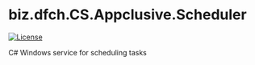 # biz.dfch.CS.Appclusive.Scheduler
[![License](https://img.shields.io/badge/license-Apache%20License%202.0-blue.svg)](https://github.com/dfensgmbh/biz.dfch.CS.Appclusive.Scheduler/blob/master/LICENSE)

C# Windows service for scheduling tasks
